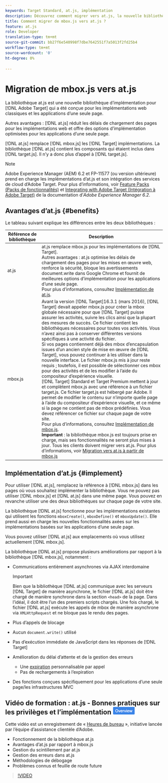 ```yaml
---
keywords: Target Standard, at.js, implémentation
description: Découvrez comment migrer vers at.js, la nouvelle bibliothèque d’implémentation pour Adobe Target conçue à la fois pour les implémentations Web classiques et pour les applications d’une seule page (SPA).
title: Comment migrer de mbox.js vers at.js ?
feature: at.js
role: Developer
translation-type: tm+mt
source-git-commit: bb27f6e540998f7dbe7642551f7a5013f2fd25b4
workflow-type: tm+mt
source-wordcount: '0'
ht-degree: 0%

---
```



# Migration de mbox.js vers at.js

La bibliothèque at.js est une nouvelle bibliothèque d’implémentation pour [!DNL Adobe Target] qui a été conçue pour les implémentations web classiques et les applications d’une seule page.

Autres avantages : [!DNL at.js] réduit les délais de chargement des pages pour les implémentations web et offre des options d’implémentation optimisées pour les applications d’une seule page.

[!DNL at.js] remplace [!DNL mbox.js] les [!DNL Target] implémentations. La bibliothèque [!DNL at.js] contient les composants qui étaient inclus dans [!DNL target.js]. Il n’y a donc plus d’appel à [!DNL target.js].

>[!NOTE]
>
>Adobe Experience Manager (AEM) 6.2 et FP-11577 (ou version ultérieure) prend en charge les implémentations d’at.js et son intégration des services de cloud d’Adobe Target. Pour plus d’informations, voir [Feature Packs (Packs de fonctionnalités)](https://docs.adobe.com/docs/en/aem/6-2/release-notes/feature-packs.html) et [Integrating with Adobe Target (Intégration à Adobe Target)](https://docs.adobe.com/docs/en/aem/6-2/administer/integration/marketing-cloud/target.html) de la documentation d’*Adobe Experience Manager 6.2*.

## Avantages d’at.js {#benefits}

Le tableau suivant explique les différences entre les deux bibliothèques :

| Référence de bibliothèque | Description |
|--- |--- |
| at.js | at.js remplace mbox.js pour les implémentations de [!DNL Target].<br>Autres avantages : at.js optimise les délais de chargement des pages pour les mises en œuvre web, renforce la sécurité, bloque les avertissements document.write dans Google Chrome et fournit de meilleures options d’implémentation pour les applications d’une seule page.<br>Pour plus d’informations, consultez [Implémentation de at.js](#implement). |
| mbox.js | Avant la version [!DNL Target]16.3.1 (mars 2016), [!DNL Target] devait appeler mbox.js pour créer la mbox globale nécessaire pour que [!DNL Target] puisse assurer les activités, suivre les clics ainsi que la plupart des mesures de succès. Ce fichier contient les bibliothèques nécessaires pour toutes vos activités. Vous n’avez ainsi pas à conserver différentes versions spécifiques à une activité du fichier.<br>Si vos pages contiennent déjà des mbox d’encapsulation issues d’un ancien style de mise en œuvre de [!DNL Target], vous pouvez continuer à les utiliser dans la nouvelle interface. Le fichier mbox.js mis à jour reste requis ; toutefois, il est possible de sélectionner ces mbox pour des activités et de les modifier à l’aide du compositeur d’expérience visuelle.<br>[!DNL Target] Standard et Target Premium mettent à jour et complètent mbox.js avec une référence à un fichier target.js. Ce fichier target.js est hébergé par Adobe. Il permet de modifier le contenu sur n’importe quelle page à l’aide du compositeur d’expérience visuelle, et ce même si la page ne contient pas de mbox prédéfinies. Vous devez référencer ce fichier sur chaque page de votre site.<br>Pour plus d’informations, consultez [Implémentation de mbox.js](/help/c-implementing-target/c-implementing-target-for-client-side-web/t-mbox-download/mbox-download.md).<br>**Important** : la bibliothèque mbox.js est toujours prise en charge, mais ses fonctionnalités ne seront plus mises à jour. Tous les clients doivent migrer vers at.js. Pour plus d’informations, voir [Migration vers at.js à partir de mbox.js](/help/c-implementing-target/c-implementing-target-for-client-side-web/t-mbox-download/c-target-atjs-implementation/target-migrate-atjs.md) |

## Implémentation d’at.js {#implement}

Pour utiliser [!DNL at.js], remplacez la référence à [!DNL mbox.js] dans les pages où vous souhaitez implémenter la bibliothèque. Vous ne pouvez pas utiliser [!DNL mbox.js] et [!DNL at.js] dans une même page. Vous pouvez en revanche utiliser une des deux bibliothèques sur chaque page de votre site.

La bibliothèque [!DNL at.js] fonctionne pour les implémentations existantes qui utilisent les fonctions `mboxCreate()`, `mboxDefine()` et `mboxUpdate()`. Elle prend aussi en charge les nouvelles fonctionnalités axées sur les implémentations basées sur les applications d’une seule page.

Vous pouvez utiliser [!DNL at.js] aux emplacements où vous utilisez actuellement [!DNL mbox.js].

La bibliothèque [!DNL at.js] propose plusieurs améliorations par rapport à la bibliothèque [!DNL mbox.js], notamment :

* Communications entièrement asynchrones via AJAX interdomaine

   >[!IMPORTANT]
   >
   >Bien que la bibliothèque [!DNL at.js] communique avec les serveurs [!DNL Target] de manière asynchrone, le fichier [!DNL at.js] doit être chargé de manière synchrone dans la section `<head>` de la page. Dans l’idéal, il doit être l’un des premiers scripts chargés. Une fois chargé, le fichier [!DNL at.js] exécute les appels de mbox de manière asynchrone via `XMLHttpRequest` et ne bloque pas le rendu des pages.

* Plus d’appels de blocage
* Aucun `document.write()` utilisé
* Pas d’exécution immédiate de JavaScript dans les réponses de [!DNL Target]
* Amélioration du délai d’attente et de la gestion des erreurs

   * Une [expiration](/help/c-implementing-target/c-implementing-target-for-client-side-web/targetgobalsettings.md) personnalisable par appel
   * Pas de rechargements à l’expiration

* Des fonctions conçues spécifiquement pour les applications d’une seule page/les infrastructures MVC

## Vidéo de formation : at.js - Bonnes pratiques sur les privilèges et l’implémentation  ![badge Aperçu](/help/assets/overview.png)

Cette vidéo est un enregistrement de « [Heures de bureau](/help/cmp-resources-and-contact-information.md) », initiative lancée par l’équipe d’assistance clientèle d’Adobe.

* Fonctionnement de la bibliothèque at.js
* Avantages d’at.js par rapport à mbox.js
* Gestion du scintillement par at.js
* Gestion des erreurs dans at.js
* Méthodologies de débogage
* Problèmes connus et feuille de route future

>[!VIDEO](https://video.tv.adobe.com/v/22223/)
